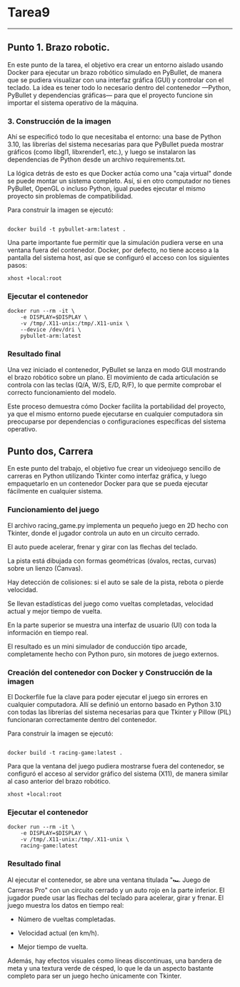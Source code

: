 # Tarea9



---

## Punto 1. Brazo robotic.
En este punto de la tarea, el objetivo era crear un entorno aislado usando Docker para ejecutar un brazo robótico simulado en PyBullet, de manera que se pudiera visualizar con una interfaz gráfica (GUI) y controlar con el teclado.
La idea es tener todo lo necesario dentro del contenedor —Python, PyBullet y dependencias gráficas— para que el proyecto funcione sin importar el sistema operativo de la máquina.



### 3. Construcción de la imagen
Ahí se especificó todo lo que necesitaba el entorno: una base de Python 3.10, las librerías del sistema necesarias para que PyBullet pueda mostrar gráficos (como libgl1, libxrender1, etc.), y luego se instalaron las dependencias de Python desde un archivo requirements.txt.

La lógica detrás de esto es que Docker actúa como una "caja virtual" donde se puede montar un sistema completo.
Así, si en otro computador no tienes PyBullet, OpenGL o incluso Python, igual puedes ejecutar el mismo proyecto sin problemas de compatibilidad.

Para construir la imagen se ejecutó:


```

docker build -t pybullet-arm:latest .
```


Una parte importante fue permitir que la simulación pudiera verse en una ventana fuera del contenedor.
Docker, por defecto, no tiene acceso a la pantalla del sistema host, así que se configuró el acceso con los siguientes pasos:

```
xhost +local:root
```

### Ejecutar el contenedor

```
docker run --rm -it \
    -e DISPLAY=$DISPLAY \
    -v /tmp/.X11-unix:/tmp/.X11-unix \
    --device /dev/dri \
    pybullet-arm:latest
```
### Resultado final

Una vez iniciado el contenedor, PyBullet se lanza en modo GUI mostrando el brazo robótico sobre un plano.
El movimiento de cada articulación se controla con las teclas (Q/A, W/S, E/D, R/F), lo que permite comprobar el correcto funcionamiento del modelo.

Este proceso demuestra cómo Docker facilita la portabilidad del proyecto, ya que el mismo entorno puede ejecutarse en cualquier computadora sin preocuparse por dependencias o configuraciones específicas del sistema operativo.







##  Punto dos, Carrera

En este punto del trabajo, el objetivo fue crear un videojuego sencillo de carreras en Python utilizando Tkinter como interfaz gráfica, y luego empaquetarlo en un contenedor Docker para que se pueda ejecutar fácilmente en cualquier sistema.


### Funcionamiento del juego

El archivo racing_game.py implementa un pequeño juego en 2D hecho con Tkinter, donde el jugador controla un auto en un circuito cerrado.

El auto puede acelerar, frenar y girar con las flechas del teclado.

La pista está dibujada con formas geométricas (óvalos, rectas, curvas) sobre un lienzo (Canvas).

Hay detección de colisiones: si el auto se sale de la pista, rebota o pierde velocidad.

Se llevan estadísticas del juego como vueltas completadas, velocidad actual y mejor tiempo de vuelta.

En la parte superior se muestra una interfaz de usuario (UI) con toda la información en tiempo real.

El resultado es un mini simulador de conducción tipo arcade, completamente hecho con Python puro, sin motores de juego externos.


###  Creación del contenedor con Docker y Construcción de la imagen
El Dockerfile fue la clave para poder ejecutar el juego sin errores en cualquier computadora.
Allí se definió un entorno basado en Python 3.10 con todas las librerías del sistema necesarias para que Tkinter y Pillow (PIL) funcionaran correctamente dentro del contenedor.

Para construir la imagen se ejecutó:


```

docker build -t racing-game:latest .
```

Para que la ventana del juego pudiera mostrarse fuera del contenedor, se configuró el acceso al servidor gráfico del sistema (X11), de manera similar al caso anterior del brazo robótico.
```
xhost +local:root
```

### Ejecutar el contenedor

```
docker run --rm -it \
    -e DISPLAY=$DISPLAY \
    -v /tmp/.X11-unix:/tmp/.X11-unix \
    racing-game:latest
```
### Resultado final

Al ejecutar el contenedor, se abre una ventana titulada "🏎️ Juego de Carreras Pro" con un circuito cerrado y un auto rojo en la parte inferior.
El jugador puede usar las flechas del teclado para acelerar, girar y frenar.
El juego muestra los datos en tiempo real:

- Número de vueltas completadas.

- Velocidad actual (en km/h).

- Mejor tiempo de vuelta.

Además, hay efectos visuales como líneas discontinuas, una bandera de meta y una textura verde de césped, lo que le da un aspecto bastante completo para ser un juego hecho únicamente con Tkinter.
